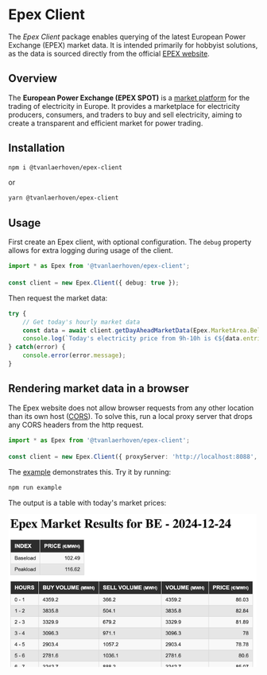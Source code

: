 # Epex Client

The *Epex Client* package enables querying of the latest European Power Exchange (EPEX) market data. 
It is intended primarily for hobbyist solutions, as the data is sourced directly from the official 
[EPEX website](https://www.epex.com).

## Overview

The **European Power Exchange (EPEX SPOT)** is a [market platform](https://www.epexspot.com/) for 
the trading of electricity in Europe. 
It provides a marketplace for electricity producers, consumers, and traders to buy and sell electricity, 
aiming to create a transparent and efficient market for power trading. 

## Installation

```sh
npm i @tvanlaerhoven/epex-client
```

or

```sh
yarn @tvanlaerhoven/epex-client
```

## Usage

First create an Epex client, with optional configuration.
The `debug` property allows for extra logging during usage of the client.

```typescript
import * as Epex from '@tvanlaerhoven/epex-client';

const client = new Epex.Client({ debug: true });
```

Then request the market data:

```typescript
try {
    // Get today's hourly market data
    const data = await client.getDayAheadMarketData(Epex.MarketArea.Belgium, Epex.today());
    console.log(`Today's electricity price from 9h-10h is €${data.entries[9].price}`);
} catch(error) {
    console.error(error.message);
}
```

## Rendering market data in a browser

The Epex website does not allow browser requests from any other location than its own host 
([CORS](https://en.wikipedia.org/wiki/Cross-origin_resource_sharing)). To solve this, run a local
proxy server that drops any CORS headers from the http request.

```typescript
import * as Epex from '@tvanlaerhoven/epex-client';

const client = new Epex.Client({ proxyServer: 'http://localhost:8088', debug: true });
```

The [example]('https://github.com/tvanlaerhoven/epex-client/tree/main/example') demonstrates this. Try it by running:

```sh
npm run example
```

The output is a table with today's market prices:

<img src="./docs/table.png" alt="Market Prices" width="500"/>



